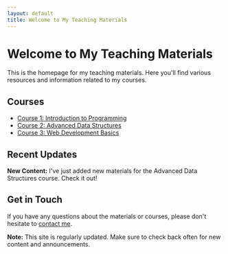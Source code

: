 ```yaml
---
layout: default
title: Welcome to My Teaching Materials
---
```


# Welcome to My Teaching Materials

This is the homepage for my teaching materials. Here you'll find various resources and information related to my courses.

## Courses

- [Course 1: Introduction to Programming](/courses/intro-programming)
- [Course 2: Advanced Data Structures](/courses/advanced-data-structures)
- [Course 3: Web Development Basics](/courses/web-development)

## Recent Updates

<div class="callout callout-info">
  <strong>New Content:</strong> I've just added new materials for the Advanced Data Structures course. Check it out!
</div>

## Get in Touch

If you have any questions about the materials or courses, please don't hesitate to [contact me](mailto:your.email@example.com).

<div class="callout callout-warning">
  <strong>Note:</strong> This site is regularly updated. Make sure to check back often for new content and announcements.
</div>
